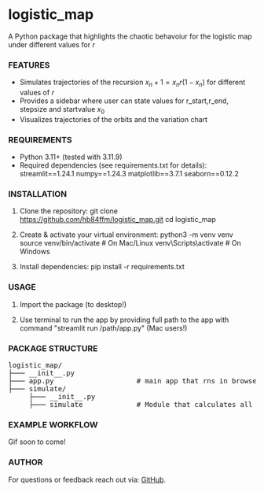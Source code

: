 # logistic_map
A Python package that highlights the chaotic behavoiur for the logistic map under different values for $r$

### FEATURES
- Simulates trajectories of the recursion $x_n+1=x_nr(1-x_n)$ for different values of $r$
- Provides a sidebar where user can state values for r_start,r_end, stepsize and startvalue $x_0$
- Visualizes trajectories of the orbits and the variation chart

### REQUIREMENTS
- Python 3.11+ (tested with 3.11.9)
- Required dependencies (see requirements.txt for details):
    streamlit==1.24.1
    numpy==1.24.3
    matplotlib==3.7.1
    seaborn==0.12.2

### INSTALLATION
1. Clone the repository:
       git clone https://github.com/hb84ffm/logistic_map.git
       cd logistic_map

2. Create & activate your virtual environment:
       python3 -m venv venv
       source venv/bin/activate      # On Mac/Linux
       venv\Scripts\activate         # On Windows

3. Install dependencies:
       pip install -r requirements.txt

### USAGE
1. Import the package (to desktop!)

2. Use terminal to run the app by providing full path to the app with command "streamlit run /path/app.py" (Mac users!)

### PACKAGE STRUCTURE

<pre>logistic_map/
├─── __init__.py
├─── app.py                    # main app that rns in browser
├─── simulate/
     ├─── __init__.py
     ├─── simulate             # Module that calculates all trajectories of the dynamical system</pre>

### EXAMPLE WORKFLOW
Gif soon to come!

### AUTHOR
For questions or feedback reach out via: [GitHub](https://github.com/hb84ffm).
